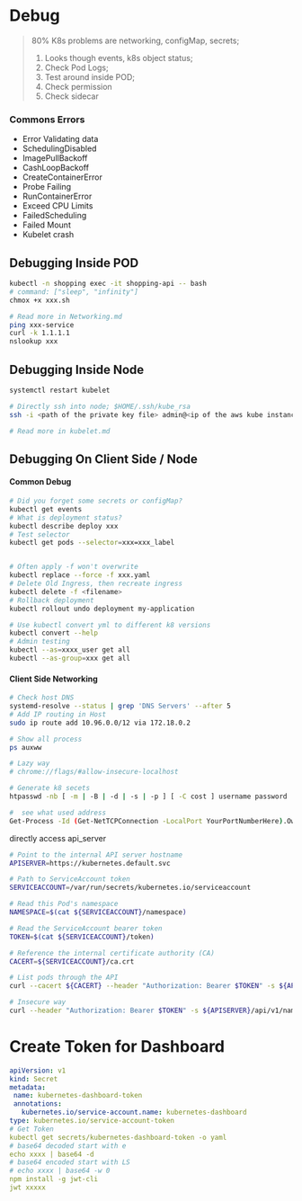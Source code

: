 # Debug
> 80% K8s problems are networking, configMap, secrets;
> 
> 1. Looks though events, k8s object status;
> 2. Check Pod Logs;
> 3. Test around inside POD;
> 4. Check permission
> 5. Check sidecar

### Commons Errors
- Error Validating data
- SchedulingDisabled
- ImagePullBackoff
- CashLoopBackoff
- CreateContainerError
- Probe Failing
- RunContainerError
- Exceed CPU Limits
- FailedScheduling
- Failed Mount
- Kubelet crash

## Debugging Inside POD
```bash
kubectl -n shopping exec -it shopping-api -- bash
# command: ["sleep", "infinity"]
chmox +x xxx.sh

# Read more in Networking.md
ping xxx-service
curl -k 1.1.1.1
nslookup xxx
```

## Debugging Inside Node
```bash
systemctl restart kubelet

# Directly ssh into node; $HOME/.ssh/kube_rsa
ssh -i <path of the private key file> admin@<ip of the aws kube instances>

# Read more in kubelet.md
```

## Debugging On Client Side / Node
#### Common Debug
```bash
# Did you forget some secrets or configMap?
kubectl get events
# What is deployment status?
kubectl describe deploy xxx
# Test selector
kubectl get pods --selector=xxx=xxx_label


# Often apply -f won't overwrite
kubectl replace --force -f xxx.yaml
# Delete Old Ingress, then recreate ingress
kubectl delete -f <filename>
# Rollback deployment
kubectl rollout undo deployment my-application

# Use kubectl convert yml to different k8 versions
kubectl convert --help
# Admin testing
kubectl --as=xxxx_user get all
kubectl --as-group=xxx get all
```

#### Client Side Networking
```bash
# Check host DNS
systemd-resolve --status | grep 'DNS Servers' --after 5
# Add IP routing in Host
sudo ip route add 10.96.0.0/12 via 172.18.0.2

# Show all process
ps auxww

# Lazy way
# chrome://flags/#allow-insecure-localhost

# Generate k8 secets
htpasswd -nb [ -m | -B | -d | -s | -p ] [ -C cost ] username password

#  see what used address
Get-Process -Id (Get-NetTCPConnection -LocalPort YourPortNumberHere).OwningProcess
```

directly access api_server
```bash
# Point to the internal API server hostname
APISERVER=https://kubernetes.default.svc

# Path to ServiceAccount token
SERVICEACCOUNT=/var/run/secrets/kubernetes.io/serviceaccount

# Read this Pod's namespace
NAMESPACE=$(cat ${SERVICEACCOUNT}/namespace)

# Read the ServiceAccount bearer token
TOKEN=$(cat ${SERVICEACCOUNT}/token)

# Reference the internal certificate authority (CA)
CACERT=${SERVICEACCOUNT}/ca.crt

# List pods through the API
curl --cacert ${CACERT} --header "Authorization: Bearer $TOKEN" -s ${APISERVER}/api/v1/namespaces/shopping/pods/ 

# Insecure way
curl --header "Authorization: Bearer $TOKEN" -s ${APISERVER}/api/v1/namespaces/shopping/pods/ --insecure
```


# Create Token for Dashboard
```yml
apiVersion: v1
kind: Secret
metadata:
 name: kubernetes-dashboard-token
 annotations:
   kubernetes.io/service-account.name: kubernetes-dashboard
type: kubernetes.io/service-account-token
# Get Token
kubectl get secrets/kubernetes-dashboard-token -o yaml
# base64 decoded start with e
echo xxxx | base64 -d
# base64 encoded start with LS 
# echo xxxx | base64 -w 0
npm install -g jwt-cli
jwt xxxxx
```